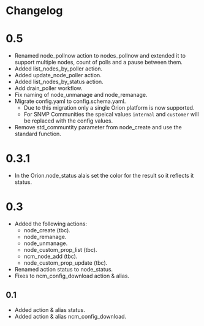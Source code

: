 # Changelog

# 0.5

- Renamed node_pollnow action to nodes_pollnow and extended it to
  support multiple nodes, count of polls and a pause between them.
- Added list_nodes_by_poller action.
- Added update_node_poller action.
- Added list_nodes_by_status action.
- Add drain_poller workflow.
- Fix naming of node_unmanage and node_remanage.
- Migrate config.yaml to config.schema.yaml.
  - Due to this migration only a single Orion platform is now supported.
  - For SNMP Communities the speical values `internal` and `customer`
    will be replaced with the config values.
- Remove std_communtity parameter from node_create and use the
  standard function.

# 0.3.1

- In the Orion.node_status alais set the color for the result so it
  reflects it status.

# 0.3

- Added the following actions:
   - node_create (tbc).
   - node_remanage.
   - node_unmanage.
   - node_custom_prop_list (tbc).
   - ncm_node_add (tbc).
   - node_custom_prop_update (tbc).
- Renamed action status to node_status.
- Fixes to ncm_config_download action & alias.

## 0.1

- Added action & alias status.
- Added action & alias ncm_config_download.
